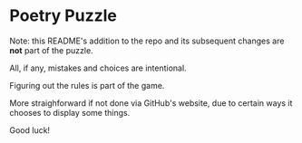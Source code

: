 Poetry Puzzle
=============

Note: this README's addition to the repo and its subsequent changes are **not** part of the puzzle.

All, if any, mistakes and choices are intentional.

Figuring out the rules is part of the game.

More straighforward if not done via GitHub's website, due to certain ways it chooses to display some things.

Good luck!
